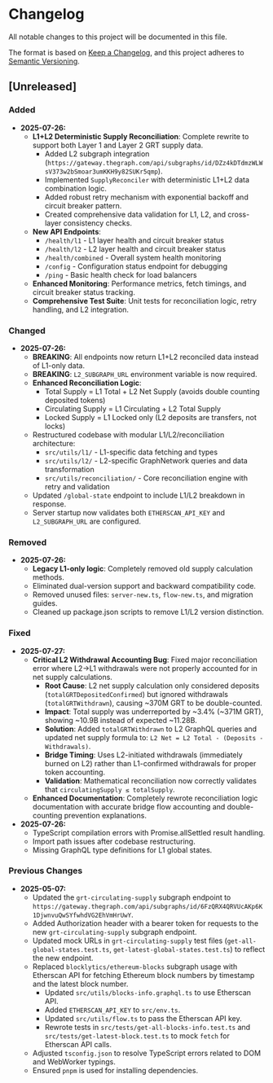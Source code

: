 # Changelog

All notable changes to this project will be documented in this file.

The format is based on [Keep a Changelog](https://keepachangelog.com/en/1.0.0/),
and this project adheres to [Semantic Versioning](https://semver.org/spec/v2.0.0.html).

## [Unreleased]

### Added
- **2025-07-26:**
    - **L1+L2 Deterministic Supply Reconciliation**: Complete rewrite to support both Layer 1 and Layer 2 GRT supply data.
        - Added L2 subgraph integration (`https://gateway.thegraph.com/api/subgraphs/id/DZz4kDTdmzWLWsV373w2bSmoar3umKKH9y82SUKr5qmp`).
        - Implemented `SupplyReconciler` with deterministic L1+L2 data combination logic.
        - Added robust retry mechanism with exponential backoff and circuit breaker pattern.
        - Created comprehensive data validation for L1, L2, and cross-layer consistency checks.
    - **New API Endpoints**:
        - `/health/l1` - L1 layer health and circuit breaker status
        - `/health/l2` - L2 layer health and circuit breaker status
        - `/health/combined` - Overall system health monitoring
        - `/config` - Configuration status endpoint for debugging
        - `/ping` - Basic health check for load balancers
    - **Enhanced Monitoring**: Performance metrics, fetch timings, and circuit breaker status tracking.
    - **Comprehensive Test Suite**: Unit tests for reconciliation logic, retry handling, and L2 integration.

### Changed
- **2025-07-26:**
    - **BREAKING**: All endpoints now return L1+L2 reconciled data instead of L1-only data.
    - **BREAKING**: `L2_SUBGRAPH_URL` environment variable is now required.
    - **Enhanced Reconciliation Logic**:
        - Total Supply = L1 Total + L2 Net Supply (avoids double counting deposited tokens)
        - Circulating Supply = L1 Circulating + L2 Total Supply
        - Locked Supply = L1 Locked only (L2 deposits are transfers, not locks)
    - Restructured codebase with modular L1/L2/reconciliation architecture:
        - `src/utils/l1/` - L1-specific data fetching and types
        - `src/utils/l2/` - L2-specific GraphNetwork queries and data transformation
        - `src/utils/reconciliation/` - Core reconciliation engine with retry and validation
    - Updated `/global-state` endpoint to include L1/L2 breakdown in response.
    - Server startup now validates both `ETHERSCAN_API_KEY` and `L2_SUBGRAPH_URL` are configured.

### Removed
- **2025-07-26:**
    - **Legacy L1-only logic**: Completely removed old supply calculation methods.
    - Eliminated dual-version support and backward compatibility code.
    - Removed unused files: `server-new.ts`, `flow-new.ts`, and migration guides.
    - Cleaned up package.json scripts to remove L1/L2 version distinction.

### Fixed
- **2025-07-27:**
    - **Critical L2 Withdrawal Accounting Bug**: Fixed major reconciliation error where L2→L1 withdrawals were not properly accounted for in net supply calculations.
        - **Root Cause**: L2 net supply calculation only considered deposits (`totalGRTDepositedConfirmed`) but ignored withdrawals (`totalGRTWithdrawn`), causing ~370M GRT to be double-counted.
        - **Impact**: Total supply was underreported by ~3.4% (~371M GRT), showing ~10.9B instead of expected ~11.28B.
        - **Solution**: Added `totalGRTWithdrawn` to L2 GraphQL queries and updated net supply formula to: `L2 Net = L2 Total - (Deposits - Withdrawals)`.
        - **Bridge Timing**: Uses L2-initiated withdrawals (immediately burned on L2) rather than L1-confirmed withdrawals for proper token accounting.
        - **Validation**: Mathematical reconciliation now correctly validates that `circulatingSupply ≤ totalSupply`.
    - **Enhanced Documentation**: Completely rewrote reconciliation logic documentation with accurate bridge flow accounting and double-counting prevention explanations.
- **2025-07-26:**
    - TypeScript compilation errors with Promise.allSettled result handling.
    - Import path issues after codebase restructuring.
    - Missing GraphQL type definitions for L1 global states.

### Previous Changes
- **2025-05-07:**
    - Updated the `grt-circulating-supply` subgraph endpoint to `https://gateway.thegraph.com/api/subgraphs/id/6FzQRX4QRVUcAKp6K1DjwnvuQwSYfwhdVG2EhVmHrUwY`.
    - Added Authorization header with a bearer token for requests to the new `grt-circulating-supply` subgraph endpoint.
    - Updated mock URLs in `grt-circulating-supply` test files (`get-all-global-states.test.ts`, `get-latest-global-states.test.ts`) to reflect the new endpoint.
    - Replaced `blocklytics/ethereum-blocks` subgraph usage with Etherscan API for fetching Ethereum block numbers by timestamp and the latest block number.
        - Updated `src/utils/blocks-info.graphql.ts` to use Etherscan API.
        - Added `ETHERSCAN_API_KEY` to `src/env.ts`.
        - Updated `src/utils/flow.ts` to pass the Etherscan API key.
        - Rewrote tests in `src/tests/get-all-blocks-info.test.ts` and `src/tests/get-latest-block.test.ts` to mock `fetch` for Etherscan API calls.
    - Adjusted `tsconfig.json` to resolve TypeScript errors related to DOM and WebWorker typings.
    - Ensured `pnpm` is used for installing dependencies.